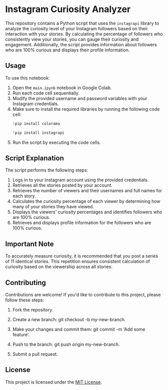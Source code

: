 # Instagram Curiosity Analyzer

This repository contains a Python script that uses the `instagrapi` library to analyze the curiosity level of your Instagram followers based on their interaction with your stories. By calculating the percentage of followers who consistently view your stories, you can gauge their curiosity and engagement. Additionally, the script provides information about followers who are 100% curious and displays their profile information.

## Usage


To use this notebook:


  1. Open the `main.ipynb` notebook in Google Colab.
  2. Run each code cell sequentially.
  3. Modify the provided username and password variables with your Instagram credentials.
  4. Make sure to install the required libraries by running the following code cell:
      ```python
      !pip install colorama
      ```
     ```python
     !pip install instagrapi
      ```
5. Run the script by executing the code cells.

## Script Explanation

The script performs the following steps:

   1. Logs in to your Instagram account using the provided credentials.
   2. Retrieves all the stories posted by your account.
   3. Retrieves the number of viewers and their usernames and full names for each story.
   4. Calculates the curiosity percentage of each viewer by determining how many of your stories they have viewed.
   5. Displays the viewers' curiosity percentages and identifies followers who are 100% curious.
   6. Retrieves and displays profile information for the followers who are 100% curious.


## Important Note

To accurately measure curiosity, it is recommended that you post a series of 11 identical stories. This repetition ensures consistent calculation of curiosity based on the viewership across all stories.


## Contributing

Contributions are welcome! If you'd like to contribute to this project, please follow these steps:

1.  Fork the repository.

2. Create a new branch: git checkout -b my-new-branch.

3. Make your changes and commit them: git commit -m 'Add some feature'.

4. Push to the branch: git push origin my-new-branch.

5. Submit a pull request.

    

## License

This project is licensed under the [MIT License](https://opensource.org/license/mit/).
